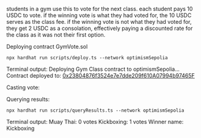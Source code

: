 students in a gym use this to vote for the next class. each student pays 10 USDC to vote. if the winning vote is what they had voted for, the 10 USDC serves as the class fee. if the winning vote is not what they had voted for, they get 2 USDC as a consolation, effectively paying a discounted rate for the class as it was not their first option.

Deploying contract GymVote.sol
``` 
npx hardhat run scripts/deploy.ts --network optimismSepolia      
```

Terminal output:
Deploying Gym Class contract to optimismSepolia...
Contract deployed to:
[0x23804876f3524e7e7dde209f610A07994b97465F](https://sepolia-optimism.etherscan.io/address/0x23804876f3524e7e7dde209f610A07994b97465F)

Casting vote:

Querying results:
```
npx hardhat run scripts/queryResults.ts --network optimismSepolia
```

Terminal output:
Muay Thai: 0 votes
Kickboxing: 1 votes
Winner name: Kickboxing